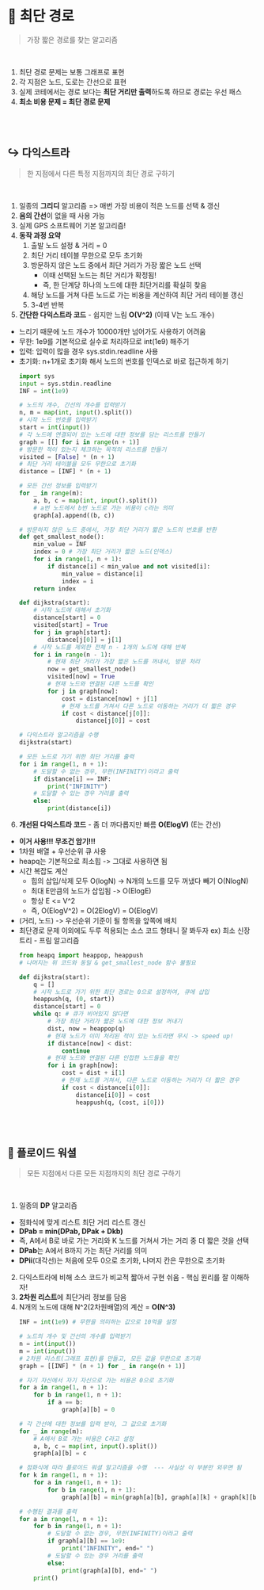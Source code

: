 # 🧭 최단 경로
> 가장 짧은 경로를 찾는 알고리즘

<br>

1. 최단 경로 문제는 보통 그래프로 표현
2. 각 지점은 노드, 도로는 간선으로 표현
3. 실제 코테에서는 경로 보다는 **최단 거리만 출력**하도록 하므로 경로는 우선 패스
4. **최소 비용 문제 = 최단 경로 문제**

<br><br>

## ↪️ 다익스트라
> 한 지점에서 다른 특정 지점까지의 최단 경로 구하기

<br>

1. 일종의 **그리디** 알고리즘 => 매번 가장 비용이 적은 노드를 선택 & 갱신
2. **음의 간선**이 없을 때 사용 가능
3. 실제 GPS 소프트웨어 기본 알고리즘!
4. **동작 과정 요약**
    1. 출발 노드 설정 & 거리 = 0
    2. 최단 거리 테이블 무한으로 모두 초기화 
    3. 방문하지 않은 노드 중에서 최단 거리가 가장 짧은 노드 선택
        - 이때 선택된 노드는 최단 거리가 확정됨!
        - 즉, 한 단계당 하나의 노드에 대한 최단거리를 확실히 찾음
    4. 해당 노드를 거쳐 다른 노드로 가는 비용을 계산하여 최단 거리 테이블 갱신
    5. 3-4번 반복
5. **간단한 다익스트라 코드** - 쉽지만 느림 **O(V^2)** (이때 V는 노드 개수)
- 느리기 때문에 노드 개수가 10000개만 넘어가도 사용하기 어려움
- 무한: 1e9를 기본적으로 실수로 처리하므로 int(1e9) 해주기
- 입력: 입력이 많을 경우 sys.stdin.readline 사용
- 초기화: n+1개로 초기화 해서 노드의 번호를 인덱스로 바로 접근하게 하기
    ```python
    import sys
    input = sys.stdin.readline
    INF = int(1e9) 

    # 노드의 개수, 간선의 개수를 입력받기
    n, m = map(int, input().split())
    # 시작 노드 번호를 입력받기
    start = int(input())
    # 각 노드에 연결되어 있는 노드에 대한 정보를 담는 리스트를 만들기
    graph = [[] for i in range(n + 1)]
    # 방문한 적이 있는지 체크하는 목적의 리스트를 만들기
    visited = [False] * (n + 1)
    # 최단 거리 테이블을 모두 무한으로 초기화
    distance = [INF] * (n + 1)

    # 모든 간선 정보를 입력받기
    for _ in range(m):
        a, b, c = map(int, input().split())
        # a번 노드에서 b번 노드로 가는 비용이 c라는 의미
        graph[a].append((b, c))

    # 방문하지 않은 노드 중에서, 가장 최단 거리가 짧은 노드의 번호를 반환
    def get_smallest_node():
        min_value = INF
        index = 0 # 가장 최단 거리가 짧은 노드(인덱스)
        for i in range(1, n + 1):
            if distance[i] < min_value and not visited[i]:
                min_value = distance[i]
                index = i
        return index

    def dijkstra(start):
        # 시작 노드에 대해서 초기화
        distance[start] = 0
        visited[start] = True
        for j in graph[start]:
            distance[j[0]] = j[1]
        # 시작 노드를 제외한 전체 n - 1개의 노드에 대해 반복
        for i in range(n - 1):
            # 현재 최단 거리가 가장 짧은 노드를 꺼내서, 방문 처리
            now = get_smallest_node()
            visited[now] = True
            # 현재 노드와 연결된 다른 노드를 확인
            for j in graph[now]:
                cost = distance[now] + j[1]
                # 현재 노드를 거쳐서 다른 노드로 이동하는 거리가 더 짧은 경우
                if cost < distance[j[0]]:
                    distance[j[0]] = cost

    # 다익스트라 알고리즘을 수행
    dijkstra(start)

    # 모든 노드로 가기 위한 최단 거리를 출력
    for i in range(1, n + 1):
        # 도달할 수 없는 경우, 무한(INFINITY)이라고 출력
        if distance[i] == INF:
            print("INFINITY")
        # 도달할 수 있는 경우 거리를 출력
        else:
            print(distance[i])
    ```
6. **개선된 다익스트라 코드** - 좀 더 까다롭지만 빠름 **O(ElogV)** (E는 간선)
- **이거 사용!!! 무조건 암기!!!**
- 1차원 배열 + 우선순위 큐 사용
- heapq는 기본적으로 최소힙 -> 그대로 사용하면 됨
- 시간 복잡도 계산
    - 힙의 삽입/삭제 모두 O(logN) -> N개의 노드를 모두 꺼냈다 빼기 O(NlogN)
    - 최대 E만큼의 노드가 삽입됨 -> O(ElogE)
    - 항상 E <= V^2 
    - 즉, O(ElogV^2) = O(2ElogV) = O(ElogV)
- (거리, 노드) -> 우선순위 기준이 될 항목을 앞쪽에 배치
- 최단경로 문제 이외에도 두루 적용되는 소스 코드 형태니 잘 봐두자 ex) 최소 신장 트리 - 프림 알고리즘
    ```python
    from heapq import heappop, heappush
    # 나머지는 위 코드와 동일 & get_smallest_node 함수 불필요

    def dijkstra(start):
        q = []
        # 시작 노드로 가기 위한 최단 경로는 0으로 설정하여, 큐에 삽입
        heappush(q, (0, start))
        distance[start] = 0
        while q: # 큐가 비어있지 않다면
            # 가장 최단 거리가 짧은 노드에 대한 정보 꺼내기
            dist, now = heappop(q)
            # 현재 노드가 이미 처리된 적이 있는 노드라면 무시 -> speed up!
            if distance[now] < dist:
                continue
            # 현재 노드와 연결된 다른 인접한 노드들을 확인
            for i in graph[now]:
                cost = dist + i[1]
                # 현재 노드를 거쳐서, 다른 노드로 이동하는 거리가 더 짧은 경우
                if cost < distance[i[0]]:
                    distance[i[0]] = cost
                    heappush(q, (cost, i[0]))
    ```

<br><br>

## 🔀 플로이드 워셜
> 모든 지점에서 다른 모든 지점까지의 최단 경로 구하기

<br>

1. 일종의 **DP** 알고리즘 
- 점화식에 맞게 리스트 최단 거리 리스트 갱신
- **DPab = min(DPab, DPak + Dkb)**
- 즉, A에서 B로 바로 가는 거리와 K 노드를 거쳐서 가는 거리 중 더 짧은 것을 선택
- **DPab**는 A에서 B까지 가는 최단 거리를 의미
- **DPii**(대각선)는 처음에 모두 0으로 초기화, 나머지 칸은 무한으로 초기화
2. 다익스트라에 비해 소스 코드가 비교적 짧아서 구현 쉬움 - 핵심 원리를 잘 이해하자!
3. **2차원 리스트**에 최단거리 정보를 담음
4. N개의 노드에 대해 N^2(2차원배열)의 계산 = **O(N^3)**
    ```python
    INF = int(1e9) # 무한을 의미하는 값으로 10억을 설정

    # 노드의 개수 및 간선의 개수를 입력받기
    n = int(input())
    m = int(input())
    # 2차원 리스트(그래프 표현)를 만들고, 모든 값을 무한으로 초기화
    graph = [[INF] * (n + 1) for _ in range(n + 1)]

    # 자기 자신에서 자기 자신으로 가는 비용은 0으로 초기화
    for a in range(1, n + 1):
        for b in range(1, n + 1):
            if a == b:
                graph[a][b] = 0

    # 각 간선에 대한 정보를 입력 받아, 그 값으로 초기화
    for _ in range(m):
        # A에서 B로 가는 비용은 C라고 설정
        a, b, c = map(int, input().split())
        graph[a][b] = c

    # 점화식에 따라 플로이드 워셜 알고리즘을 수행  --- 사실상 이 부분만 외우면 됨
    for k in range(1, n + 1):
        for a in range(1, n + 1):
            for b in range(1, n + 1):
                graph[a][b] = min(graph[a][b], graph[a][k] + graph[k][b])

    # 수행된 결과를 출력
    for a in range(1, n + 1):
        for b in range(1, n + 1):
            # 도달할 수 없는 경우, 무한(INFINITY)이라고 출력
            if graph[a][b] == 1e9:
                print("INFINITY", end=" ")
            # 도달할 수 있는 경우 거리를 출력
            else:
                print(graph[a][b], end=" ")
        print()
    ```